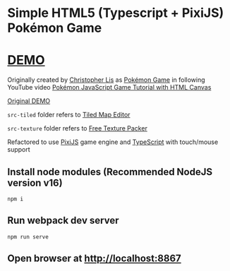 # Simple HTML5 (Typescript + PixiJS) Pokémon Game

# [DEMO](https://volodalexey.github.io/simple-html5-pokemon-game/)

Originally created by [Christopher Lis](https://github.com/christopher4lis) as [Pokémon Game](https://github.com/chriscourses/pokemon-style-game) in following YouTube video [Pokémon JavaScript Game Tutorial with HTML Canvas](https://www.youtube.com/watch?v=yP5DKzriqXA)

[Original DEMO](https://chriscourses.github.io/pokemon-style-game/)

`src-tiled` folder refers to [Tiled Map Editor](https://www.mapeditor.org/download.html)

`src-texture` folder refers to [Free Texture Packer](http://free-tex-packer.com/download/)

Refactored to use [PixiJS](https://pixijs.com/) game engine and [TypeScript](https://www.typescriptlang.org/) with touch/mouse support

## Install node modules (Recommended NodeJS version v16)

```
npm i
```

## Run webpack dev server

```
npm run serve
```

## Open browser at [http://localhost:8867](http://localhost:8867)
